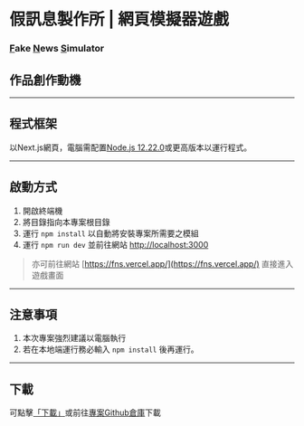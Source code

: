 假訊息製作所 | 網頁模擬器遊戲
===
### <u>F</u>ake <u>N</u>ews <u>S</u>imulator

## 作品創作動機 ##

---

## 程式框架 ##
以Next.js網頁，電腦需配置[Node.js 12.22.0](https://nodejs.org/en)或更高版本以運行程式。

---

## 啟動方式 ##
1. 開啟終端機
2. 將目錄指向本專案根目錄
3. 運行 `npm install` 以自動將安裝專案所需要之模組
4. 運行 `npm run dev` 並前往網站 [http://localhost:3000](http://localhost:3000)


 > 亦可前往網站 [https://fns.vercel.app/](https://fns.vercel.app/) 直接進入遊戲畫面

---

## 注意事項 ##
1. 本次專案強烈建議以電腦執行
2. 若在本地端運行務必輸入 `npm install` 後再運行。

---

## 下載 ##
可點擊[「下載」](https://github.com/YC815/Fake-News-Simulator/archive/refs/heads/main.zip)或前往[專案Github倉庫](https://github.com/YC815/Fake-News-Simulator)下載

